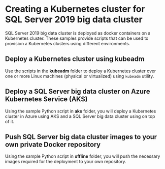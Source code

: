 
# Creating a Kubernetes cluster for SQL Server 2019 big data cluster

SQL Server 2019 big data cluster is deployed as docker containers on a Kubernetes cluster. These samples provide scripts that can be used to provision a Kubernetes clusters using different environments.

## Deploy a Kubernetes cluster using kubeadm

Use the scripts in the **kubeadm** folder to deploy a Kubernetes cluster over one or more Linux machines (physical or virtualized) using `kubeadm` utility.

## Deploy a SQL Server big data cluster on Azure Kubernetes Service (AKS)

Using the sample Python script in **aks** folder, you will deploy a Kubernetes cluster in Azure using AKS and a SQL Server big data cluster using on top of it.

## Push SQL Server big data cluster images to your own private Docker repository

Using the sample Python script in **offline** folder, you will push the necessary images required for the deployment to your own repository.